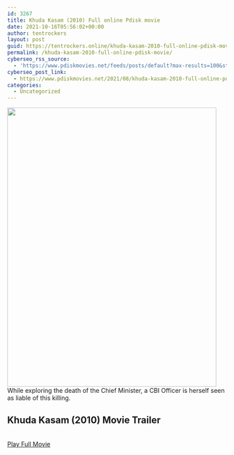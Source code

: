 ```yaml
---
id: 3267
title: Khuda Kasam (2010) Full online Pdisk movie
date: 2021-10-16T05:56:02+00:00
author: tentrockers
layout: post
guid: https://tentrockers.online/khuda-kasam-2010-full-online-pdisk-movie/
permalink: /khuda-kasam-2010-full-online-pdisk-movie/
cyberseo_rss_source:
  - 'https://www.pdiskmovies.net/feeds/posts/default?max-results=100&start-index=1001'
cyberseo_post_link:
  - https://www.pdiskmovies.net/2021/08/khuda-kasam-2010-full-online-pdisk-movie.html
categories:
  - Uncategorized
---
```

<div class="separator">
  <a href="https://1.bp.blogspot.com/-ZIM2L8OA4Kk/YRRBDGC_GAI/AAAAAAAAAHc/LeM3f3zXbIgen5Jwt6QIZDJq4mx0iD3PwCLcBGAsYHQ/s1600/Khuda%2BKasam%2B%25282010%2529%2BFull%2Bonline%2BPdisk%2Bmovie.jpg" imageanchor="1"><img loading="lazy" border="0" data-original-height="1600" data-original-width="1200" height="640" src="https://1.bp.blogspot.com/-ZIM2L8OA4Kk/YRRBDGC_GAI/AAAAAAAAAHc/LeM3f3zXbIgen5Jwt6QIZDJq4mx0iD3PwCLcBGAsYHQ/w480-h640/Khuda%2BKasam%2B%25282010%2529%2BFull%2Bonline%2BPdisk%2Bmovie.jpg" width="480" /></a>
</div>



<div>
  <span>While exploring the death of the Chief Minister, a CBI Officer is herself seen as liable of this killing.</span>
</div>

<div>
  <h2>
    <span>Khuda Kasam (2010) Movie Trailer</span>
  </h2>
</div>

  
<a href="https://kofilink.com/1/bnYyaWZoMDAwcHRr?dn=1" onclick="window.open('https://kofilink.com/1/bnYyaWZoMDAwcHRr?dn=1','popup','width=600,height=600'); return false;" target="popup" rel="noopener"><br /> Play Full Movie<br /> </a>